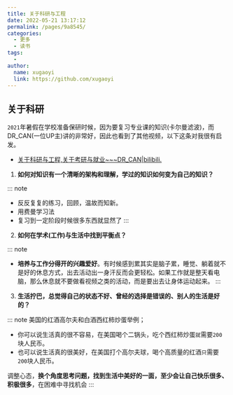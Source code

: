```yaml
---
title: 关于科研与工程
date: 2022-05-21 13:17:12
permalink: /pages/9a8545/
categories:
  - 更多
  - 读书
tags:
  - 
author: 
  name: xugaoyi
  link: https://github.com/xugaoyi
---
```

## 关于科研

<!-- > [!TIP]
> 考研还是保研没有别人说的那么难，但也不是一件轻松的事。难的不是试卷本身，难的是无论身处何种境地，保持**良好的心态**；难的是**规律的生活**；难的是持续性地努力，始终保持一种**积极向上的状态** -->

`2021`年暑假在学校准备保研时候，因为要复习专业课的知识(卡尔曼滤波)，而DR_CAN(一位UP主)讲的非常好，因此也看到了其他视频，以下这条对我很有启发。
- [关于科研与工程,关于考研与就业~~~DR_CAN|bilibili.](https://www.bilibili.com/video/BV1vK4y1v7tS?spm_id_from=333.999.0.0)




1. **如何对知识有一个清晰的架构和理解，学过的知识如何变为自己的知识？**

::: note
- 反反复复的练习，回顾，温故而知新。
- 用费曼学习法
- 复习到一定阶段时候很多东西就显然了
:::

2. **如何在学术(工作)与生活中找到平衡点？**

::: note
- **培养与工作分得开的兴趣爱好**。有时候感到累其实是脑子累，睡觉、躺着就不是好的休息方式，出去活动出一身汗反而会更轻松。如果工作就是整天看电脑，那么休息就不要做看视频之类的活动，而是要出去让身体运动起来。
:::

3. **生活拧巴，总觉得自己的状态不好、曾经的选择是错误的、别人的生活是好的？**


::: note
美国的红酒高尔夫和白酒西红柿炒蛋举例；
- 你可以说生活真的很不容易，在美国喝个二锅头，吃个西红柿炒蛋`就`需要`200`块人民币。
- 也可以说生活真的很美好，在美国打个高尔夫球，喝个高质量的红酒`只`需要`200`块人民币。

调整心态，**换个角度思考问题，找到生活中美好的一面，至少会让自己快乐很多、积极很多**，在困难中寻找机会
:::

